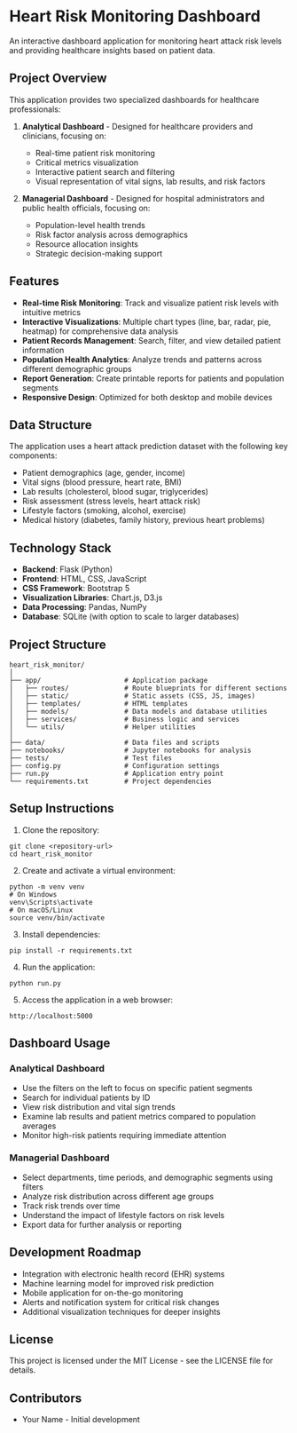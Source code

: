 # Heart Risk Monitoring Dashboard

An interactive dashboard application for monitoring heart attack risk levels and providing healthcare insights based on patient data.

## Project Overview

This application provides two specialized dashboards for healthcare professionals:

1. **Analytical Dashboard** - Designed for healthcare providers and clinicians, focusing on:
   - Real-time patient risk monitoring
   - Critical metrics visualization
   - Interactive patient search and filtering
   - Visual representation of vital signs, lab results, and risk factors

2. **Managerial Dashboard** - Designed for hospital administrators and public health officials, focusing on:
   - Population-level health trends
   - Risk factor analysis across demographics
   - Resource allocation insights
   - Strategic decision-making support

## Features

- **Real-time Risk Monitoring**: Track and visualize patient risk levels with intuitive metrics
- **Interactive Visualizations**: Multiple chart types (line, bar, radar, pie, heatmap) for comprehensive data analysis
- **Patient Records Management**: Search, filter, and view detailed patient information
- **Population Health Analytics**: Analyze trends and patterns across different demographic groups
- **Report Generation**: Create printable reports for patients and population segments
- **Responsive Design**: Optimized for both desktop and mobile devices

## Data Structure

The application uses a heart attack prediction dataset with the following key components:

- Patient demographics (age, gender, income)
- Vital signs (blood pressure, heart rate, BMI)
- Lab results (cholesterol, blood sugar, triglycerides)
- Risk assessment (stress levels, heart attack risk)
- Lifestyle factors (smoking, alcohol, exercise)
- Medical history (diabetes, family history, previous heart problems)

## Technology Stack

- **Backend**: Flask (Python)
- **Frontend**: HTML, CSS, JavaScript
- **CSS Framework**: Bootstrap 5
- **Visualization Libraries**: Chart.js, D3.js
- **Data Processing**: Pandas, NumPy
- **Database**: SQLite (with option to scale to larger databases)

## Project Structure

```
heart_risk_monitor/
│
├── app/                     # Application package
│   ├── routes/              # Route blueprints for different sections
│   ├── static/              # Static assets (CSS, JS, images)
│   ├── templates/           # HTML templates
│   ├── models/              # Data models and database utilities
│   ├── services/            # Business logic and services
│   └── utils/               # Helper utilities
│
├── data/                    # Data files and scripts
├── notebooks/               # Jupyter notebooks for analysis
├── tests/                   # Test files
├── config.py                # Configuration settings
├── run.py                   # Application entry point
└── requirements.txt         # Project dependencies
```

## Setup Instructions

1. Clone the repository:
```
git clone <repository-url>
cd heart_risk_monitor
```

2. Create and activate a virtual environment:
```
python -m venv venv
# On Windows
venv\Scripts\activate
# On macOS/Linux
source venv/bin/activate
```

3. Install dependencies:
```
pip install -r requirements.txt
```

4. Run the application:
```
python run.py
```

5. Access the application in a web browser:
```
http://localhost:5000
```

## Dashboard Usage

### Analytical Dashboard
- Use the filters on the left to focus on specific patient segments
- Search for individual patients by ID
- View risk distribution and vital sign trends
- Examine lab results and patient metrics compared to population averages
- Monitor high-risk patients requiring immediate attention

### Managerial Dashboard
- Select departments, time periods, and demographic segments using filters
- Analyze risk distribution across different age groups
- Track risk trends over time
- Understand the impact of lifestyle factors on risk levels
- Export data for further analysis or reporting

## Development Roadmap

- Integration with electronic health record (EHR) systems
- Machine learning model for improved risk prediction
- Mobile application for on-the-go monitoring
- Alerts and notification system for critical risk changes
- Additional visualization techniques for deeper insights

## License

This project is licensed under the MIT License - see the LICENSE file for details.

## Contributors

- Your Name - Initial development
